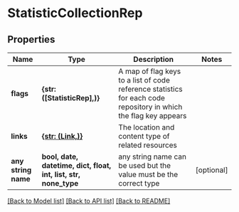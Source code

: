 # StatisticCollectionRep


## Properties
Name | Type | Description | Notes
------------ | ------------- | ------------- | -------------
**flags** | **{str: ([StatisticRep],)}** | A map of flag keys to a list of code reference statistics for each code repository in which the flag key appears | 
**links** | [**{str: (Link,)}**](Link.md) | The location and content type of related resources | 
**any string name** | **bool, date, datetime, dict, float, int, list, str, none_type** | any string name can be used but the value must be the correct type | [optional]

[[Back to Model list]](../README.md#documentation-for-models) [[Back to API list]](../README.md#documentation-for-api-endpoints) [[Back to README]](../README.md)


